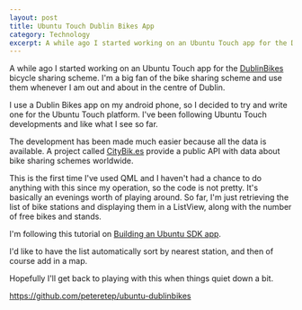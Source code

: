 ```yaml
---
layout: post
title: Ubuntu Touch Dublin Bikes App
category: Technology
excerpt: A while ago I started working on an Ubuntu Touch app for the DublinBikes bicycle sharing scheme. I'm a big fan of the bike sharing scheme and use them whenever I am out and about in the centre of Dublin.
---
```

A while ago I started working on an Ubuntu Touch app for the [DublinBikes](http://DublinBikes.ie) bicycle sharing scheme. I'm a big fan of the bike sharing scheme and use them whenever I am out and about in the centre of Dublin.

I use a Dublin Bikes app on my android phone, so I decided to try and write one for the Ubuntu Touch platform. I've been following Ubuntu Touch developments and like what I see so far.

The development has been made much easier because all the data is available. A project called [CityBik.es](http://citybik.es) provide a public API with data about bike sharing schemes worldwide.

This is the first time I've used QML and I haven't had a chance to do anything with this since my operation, so the code is not pretty. It's basically an evenings worth of playing around. So far, I'm just retrieving the list of bike stations and displaying them in a ListView, along with the number of free bikes and stands.

I'm following this tutorial on [Building an Ubuntu SDK app](http://mhall119.com/2013/04/building-an-ubuntu-sdk-app-rev-1/).

I'd like to have the list automatically sort by nearest station, and then of course add in a map.

Hopefully I'll get back to playing with this when things quiet down a bit.

https://github.com/peteretep/ubuntu-dublinbikes

